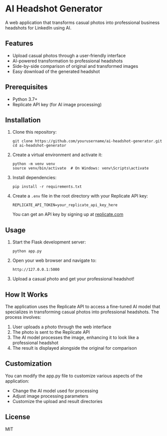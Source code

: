 # AI Headshot Generator

A web application that transforms casual photos into professional business headshots for LinkedIn using AI.

## Features

- Upload casual photos through a user-friendly interface
- AI-powered transformation to professional headshots
- Side-by-side comparison of original and transformed images
- Easy download of the generated headshot

## Prerequisites

- Python 3.7+
- Replicate API key (for AI image processing)

## Installation

1. Clone this repository:
   ```
   git clone https://github.com/yourusername/ai-headshot-generator.git
   cd ai-headshot-generator
   ```

2. Create a virtual environment and activate it:
   ```
   python -m venv venv
   source venv/bin/activate  # On Windows: venv\Scripts\activate
   ```

3. Install dependencies:
   ```
   pip install -r requirements.txt
   ```

4. Create a `.env` file in the root directory with your Replicate API key:
   ```
   REPLICATE_API_TOKEN=your_replicate_api_key_here
   ```
   You can get an API key by signing up at [replicate.com](https://replicate.com)

## Usage

1. Start the Flask development server:
   ```
   python app.py
   ```

2. Open your web browser and navigate to:
   ```
   http://127.0.0.1:5000
   ```

3. Upload a casual photo and get your professional headshot!

## How It Works

The application uses the Replicate API to access a fine-tuned AI model that specializes in transforming casual photos into professional headshots. The process involves:

1. User uploads a photo through the web interface
2. The photo is sent to the Replicate API
3. The AI model processes the image, enhancing it to look like a professional headshot
4. The result is displayed alongside the original for comparison

## Customization

You can modify the app.py file to customize various aspects of the application:

- Change the AI model used for processing
- Adjust image processing parameters
- Customize the upload and result directories

## License

MIT 